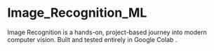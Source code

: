 # Image_Recognition_ML
Image Recognition  is a hands-on, project-based journey into modern computer vision. Built and tested entirely in Google Colab .
